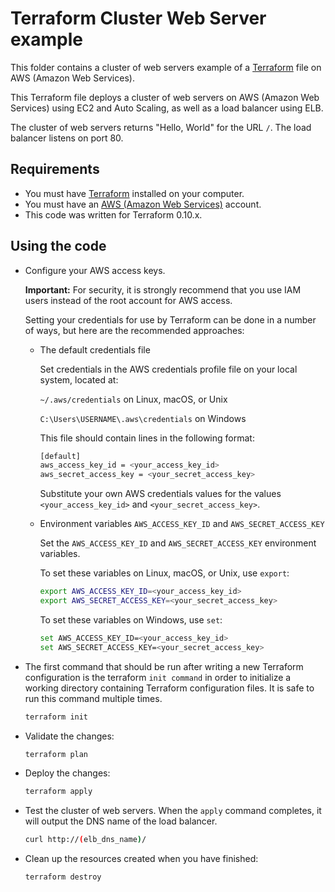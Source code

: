 # Terraform Cluster Web Server example

This folder contains a cluster of web servers example of a [Terraform](https://www.terraform.io/) file on AWS (Amazon Web Services).

This Terraform file deploys a cluster of web servers on AWS (Amazon Web Services) using EC2 and Auto Scaling, as well as a load balancer using ELB.

The cluster of web servers returns "Hello, World" for the URL `/`. The load balancer listens on port 80.

## Requirements

* You must have [Terraform](https://www.terraform.io/) installed on your computer.
* You must have an [AWS (Amazon Web Services)](http://aws.amazon.com/) account.
* This code was written for Terraform 0.10.x.

## Using the code

* Configure your AWS access keys.

  **Important:** For security, it is strongly recommend that you use IAM users instead of the root account for AWS access.

  Setting your credentials for use by Terraform can be done in a number of ways, but here are the recommended approaches:

  * The default credentials file
  
    Set credentials in the AWS credentials profile file on your local system, located at:

    `~/.aws/credentials` on Linux, macOS, or Unix

    `C:\Users\USERNAME\.aws\credentials` on Windows

    This file should contain lines in the following format:

    ```bash
    [default]
    aws_access_key_id = <your_access_key_id>
    aws_secret_access_key = <your_secret_access_key>
    ```
    Substitute your own AWS credentials values for the values `<your_access_key_id>` and `<your_secret_access_key>`.

  * Environment variables `AWS_ACCESS_KEY_ID` and `AWS_SECRET_ACCESS_KEY`
  
    Set the `AWS_ACCESS_KEY_ID` and `AWS_SECRET_ACCESS_KEY` environment variables.

    To set these variables on Linux, macOS, or Unix, use `export`:

    ```bash
    export AWS_ACCESS_KEY_ID=<your_access_key_id>
    export AWS_SECRET_ACCESS_KEY=<your_secret_access_key>
    ```

    To set these variables on Windows, use `set`:

    ```bash
    set AWS_ACCESS_KEY_ID=<your_access_key_id>
    set AWS_SECRET_ACCESS_KEY=<your_secret_access_key>
    ```

* The first command that should be run after writing a new Terraform configuration is the terraform `init command` in order to initialize a working directory containing Terraform configuration files. It is safe to run this command multiple times.

  ```bash
  terraform init
  ```

* Validate the changes:

  ```bash
  terraform plan
  ```

* Deploy the changes:

  ```bash
  terraform apply
  ```

* Test the cluster of web servers. When the `apply` command completes, it will output the DNS name of the load balancer.

  ```bash
  curl http://(elb_dns_name)/
  ```

* Clean up the resources created when you have finished:

  ```bash
  terraform destroy
  ```